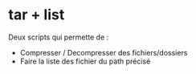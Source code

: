 # tar + list
Deux scripts qui permette de :
- Compresser / Decompresser des fichiers/dossiers
- Faire la liste des fichier du path précisé